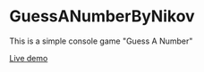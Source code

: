 # GuessANumberByNikov
This is a simple console game "Guess A Number"

[Live demo](https://replit.com/@GeorgNikov/GuessANumber)
